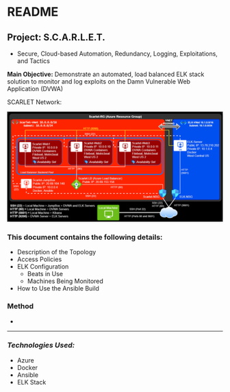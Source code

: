 # README
## **Project:** S.C.A.R.L.E.T.
- Secure, Cloud-based Automation, Redundancy, Logging, Exploitations, and Tactics 

 **Main Objective:** Demonstrate an automated, load balanced ELK stack solution to monitor and log exploits on the Damn Vulnerable Web Application (DVWA)

SCARLET Network:

![Link an image](https://raw.githubusercontent.com/DigitalHammer/Scarlet/main/network-diagram.png "Scarlet Network Diagram")

### This document contains the following details:
- Description of the Topology
- Access Policies
- ELK Configuration
  - Beats in Use
  - Machines Being Monitored
- How to Use the Ansible Build

### Method
- 

---
### *Technologies Used:*
  - Azure
  - Docker
  - Ansible
  - ELK Stack


  



